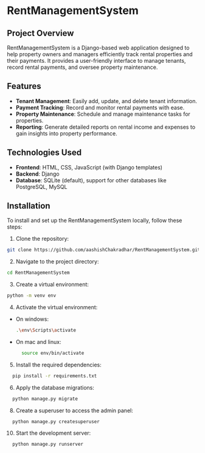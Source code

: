 # RentManagementSystem

## Project Overview
RentManagementSystem is a Django-based web application designed to help property owners and managers efficiently track rental properties and their payments. It provides a user-friendly interface to manage tenants, record rental payments, and oversee property maintenance.

## Features
- **Tenant Management**: Easily add, update, and delete tenant information.
- **Payment Tracking**: Record and monitor rental payments with ease.
- **Property Maintenance**: Schedule and manage maintenance tasks for properties.
- **Reporting**: Generate detailed reports on rental income and expenses to gain insights into property performance.

## Technologies Used
- **Frontend**: HTML, CSS, JavaScript (with Django templates)
- **Backend**: Django
- **Database**: SQLite (default), support for other databases like PostgreSQL, MySQL

## Installation
To install and set up the RentManagementSystem locally, follow these steps:

1. Clone the repository:
  ```sh
  git clone https://github.com/aashishChakradhar/RentManagementSystem.git
  ```
2. Navigate to the project directory:
  ```sh
  cd RentManagementSystem
  ```
3. Create a virtual environment:
  ```sh
  python -m venv env
  ```
4. Activate the virtual environment:
   
- On windows:
  ```sh
  .\env\Scripts\activate
  ```
- On mac and linux:
  ```sh
    source env/bin/activate 
  ```
5. Install the required dependencies:
  ```sh
    pip install -r requirements.txt
  ```
6. Apply the database migrations:
  ```sh
    python manage.py migrate
  ```
8. Create a superuser to access the admin panel:
  ```sh
    python manage.py createsuperuser
  ```
10. Start the development server:
  ```sh
    python manage.py runserver
  ```
